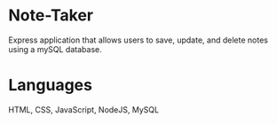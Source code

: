 # Note-Taker

Express application that allows users to save, update, and delete notes using a mySQL database.

# Languages

HTML, CSS, JavaScript, NodeJS, MySQL